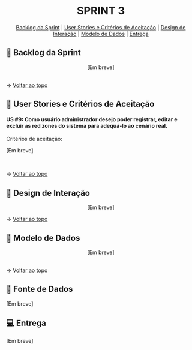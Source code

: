 <br id="topo">
 
<h1 align="center"> SPRINT 3 </h1>

<p align="center">
    <a href="#backlog">Backlog da Sprint</a> | 
    <a href="#us">User Stories e Critérios de Aceitação</a> | 
    <a href="#design">Design de Interação</a> | 
    <a href="#dados">Modelo de Dados</a> |
    <a href="#entrega">Entrega</a> 
</p>

<span id="backlog">

  ## 🎯 Backlog da Sprint

<div align="center">
 [Em breve]
</div>

<br>

→ [Voltar ao topo](#topo)   

<span id="us">

  ## 📑 User Stories e Critérios de Aceitação

#### US #9: Como usuário administrador desejo poder registrar, editar e excluir as red zones do sistema para adequá-lo ao cenário real.

Critérios de aceitação:

[Em breve]
  
   <br>

→ [Voltar ao topo](#topo)

<span id="design">

  ## 🎨 Design de Interação

<div align="center">
 [Em breve]
</div>

→ [Voltar ao topo](#topo)   

<span id="dados">

  ## 📝 Modelo de Dados

<div align="center">
 [Em breve]
</div>

<br>

→ [Voltar ao topo](#topo)   

 ## 📖 Fonte de Dados

<div align="justify">
 <p>
  [Em breve]
 </p>
</div>

<span id="entrega">

  ## 💻 Entrega

[Em breve]
